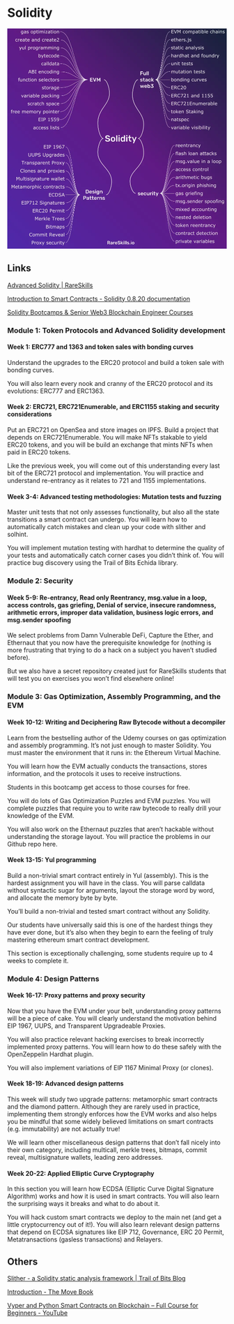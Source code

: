 # Solidity

![image](../../media/solidity-course.webp)

## Links

[Advanced Solidity | RareSkills](https://www.rareskills.io/advanced-solidity)

[Introduction to Smart Contracts - Solidity 0.8.20 documentation](https://docs.soliditylang.org/en/latest/introduction-to-smart-contracts.html)

[Solidity Bootcamps & Senior Web3 Blockchain Engineer Courses](https://www.rareskills.io/solidity-bootcamp)

### Module 1: Token Protocols and Advanced Solidity development

#### Week 1: ERC777 and 1363 and token sales with bonding curves

Understand the upgrades to the ERC20 protocol and build a token sale with bonding curves.

You will also learn every nook and cranny of the ERC20 protocol and its evolutions: ERC777 and ERC1363.

#### Week 2: ERC721, ERC721Enumerable, and ERC1155 staking and security considerations

Put an ERC721 on OpenSea and store images on IPFS. Build a project that depends on ERC721Enumerable. You will make NFTs stakable to yield ERC20 tokens, and you will be build an exchange that mints NFTs when paid in ERC20 tokens.

Like the previous week, you will come out of this understanding every last bit of the ERC721 protocol and implementation. You will practice and understand re-entrancy as it relates to 721 and 1155 implementations.

#### Week 3-4: Advanced testing methodologies: Mutation tests and fuzzing

Master unit tests that not only assesses functionality, but also all the state transitions a smart contract can undergo. You will learn how to automatically catch mistakes and clean up your code with slither and solhint.

You will implement mutation testing with hardhat to determine the quality of your tests and automatically catch corner cases you didn’t think of. You will practice bug discovery using the Trail of Bits Echida library.

### Module 2: Security

#### Week 5-9: Re-entrancy, Read only Reentrancy, msg.value in a loop, access controls, gas griefing, Denial of service, insecure randomness, arithmetic errors, improper data validation, business logic errors, and msg.sender spoofing

We select problems from Damn Vulnerable DeFi, Capture the Ether, and Ethernaut that you now have the prerequisite knowledge for (nothing is more frustrating that trying to do a hack on a subject you haven’t studied before).

But we also have a secret repository created just for RareSkills students that will test you on exercises you won’t find elsewhere online!

### Module 3: Gas Optimization, Assembly Programming, and the EVM

#### Week 10-12: Writing and Deciphering Raw Bytecode without a decompiler

Learn from the bestselling author of the Udemy courses on gas optimization and assembly programming. It’s not just enough to master Solidity. You must master the environment that it runs in: the Ethereum Virtual Machine.

You will learn how the EVM actually conducts the transactions, stores information, and the protocols it uses to receive instructions.

Students in this bootcamp get access to those courses for free.

You will do lots of Gas Optimization Puzzles and EVM puzzles. You will complete puzzles that require you to write raw bytecode to really drill your knowledge of the EVM.

You will also work on the Ethernaut puzzles that aren’t hackable without understanding the storage layout. You will practice the problems in our Github repo here.

#### Week 13-15: Yul programming

Build a non-trivial smart contract entirely in Yul (assembly). This is the hardest assignment you will have in the class. You will parse calldata without syntactic sugar for arguments, layout the storage word by word, and allocate the memory byte by byte.

You’ll build a non-trivial and tested smart contract without any Solidity.

Our students have universally said this is one of the hardest things they have ever done, but it’s also when they begin to earn the feeling of truly mastering ethereum smart contract development.

This section is exceptionally challenging, some students require up to 4 weeks to complete it.

### Module 4: Design Patterns

#### Week 16-17: Proxy patterns and proxy security

Now that you have the EVM under your belt, understanding proxy patterns will be a piece of cake. You will clearly understand the motivation behind EIP 1967, UUPS, and Transparent Upgradeable Proxies.

You will also practice relevant hacking exercises to break incorrectly implemented proxy patterns. You will learn how to do these safely with the OpenZeppelin Hardhat plugin.

You will also implement variations of EIP 1167 Minimal Proxy (or clones).

#### Week 18-19: Advanced design patterns

This week will study two upgrade patterns: metamorphic smart contracts and the diamond pattern. Although they are rarely used in practice, implementing them strongly enforces how the EVM works and also helps you be mindful that some widely believed limitations on smart contracts (e.g. immutability) are not actually true!

We will learn other miscellaneous design patterns that don’t fall nicely into their own category, including multicall, merkle trees, bitmaps, commit reveal, multisignature wallets, leading zero addresses.

#### Week 20-22: Applied Elliptic Curve Cryptography

In this section you will learn how ECDSA (Elliptic Curve Digital Signature Algorithm) works and how it is used in smart contracts. You will also learn the surprising ways it breaks and what to do about it.

You will hack custom smart contracts we deploy to the main net (and get a little cryptocurrency out of it!). You will also learn relevant design patterns that depend on ECDSA signatures like EIP 712, Governance, ERC 20 Permit, Metatransactions (gasless transactions) and Relayers.

## Others

[Slither - a Solidity static analysis framework | Trail of Bits Blog](https://blog.trailofbits.com/2018/10/19/slither-a-solidity-static-analysis-framework/)

[Introduction - The Move Book](https://move-language.github.io/move/)

[Vyper and Python Smart Contracts on Blockchain – Full Course for Beginners - YouTube](https://youtu.be/nWsLw_1OpE0)
